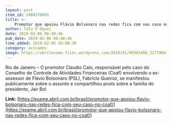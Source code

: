 ```yaml
---
layout: post
item_id: 2480170691
title: >-
    Promotor que apoiou Flávio Bolsonaro nas redes fica com seu caso no Coaf
author: Tatu D'Oquei
date: 2019-02-06 06:48:46
pub_date: 2019-02-06 06:48:46
time_added: 2019-02-05 18:08:38
category: avisamos
image: https://abrilexame.files.wordpress.com/2019/01/49303406_327790437833633_522117613438894080_n.png?w=680&h=453&crop=1
---
```


Rio de Janeiro – O promotor Claudio Calo, responsável pelo caso do Conselho de Controle de Atividades Financeiras (Coaf) envolvendo o ex-assessor de Flávio Bolsonaro (PSL), Fabrício Queiroz, se manifestou publicamente sobre o assunto e compartilhou posts sobre a família do presidente, Jair Bol

**Link:** [https://exame.abril.com.br/brasil/promotor-que-apoiou-flavio-bolsonaro-nas-redes-fica-com-seu-caso-no-coaf/](https://exame.abril.com.br/brasil/promotor-que-apoiou-flavio-bolsonaro-nas-redes-fica-com-seu-caso-no-coaf/)

